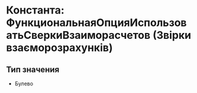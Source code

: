 ﻿# Константа: ФункциональнаяОпцияИспользоватьСверкиВзаиморасчетов (Звірки взаєморозрахунків)

## Тип значения

- Булево

